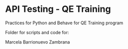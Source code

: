# API Testing - QE Training

Practices for Python and Behave for QE Training program

Folder for scripts and code for:

Marcela Barrionuevo Zambrana‎